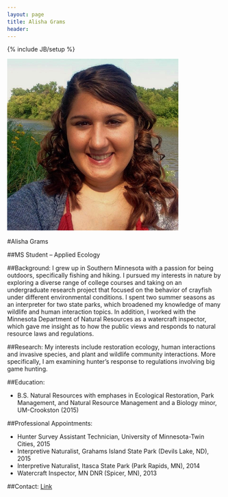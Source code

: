```yaml
---
layout: page
title: Alisha Grams
header: 
--- 
```


{% include JB/setup %}

![center](/lab/agrams.jpg)

#Alisha Grams

##MS Student – Applied Ecology 

##Background:
I grew up in Southern Minnesota with a passion for being outdoors, specifically fishing and hiking. I pursued my interests in nature by exploring a diverse range of college courses and taking on an undergraduate research project that focused on the behavior of crayfish under different environmental conditions. I spent two summer seasons as an interpreter for two state parks, 
which broadened my knowledge of many wildlife and human interaction topics. In addition, I worked with the Minnesota 
Department of Natural Resources as a watercraft inspector, which gave me insight as to how the public views and responds 
to natural resource laws and regulations. 

##Research:
My interests include restoration ecology, human interactions and invasive species, and plant and wildlife community interactions. 
More specifically, I am examining hunter’s response to regulations involving big game hunting.  

##Education: 
* B.S. Natural Resources with emphases in Ecological Restoration, Park Management, and Natural Resource Management and a Biology minor, UM-Crookston (2015)
 

##Professional Appointments: 
*	Hunter Survey Assistant Technician, University of Minnesota-Twin Cities, 2015
*	Interpretive Naturalist, Grahams Island State Park (Devils Lake, ND), 2015
*	Interpretive Naturalist, Itasca State Park (Park Rapids, MN), 2014
*	Watercraft Inspector, MN DNR (Spicer, MN), 2013


##Contact: 
[Link](http://snr.unl.edu/aboutus/who/people/graduatestudent-member.asp?pid=2294)
